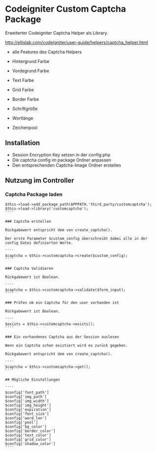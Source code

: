 # Codeigniter Custom Captcha Package

Erweiterter Codeigniter Captcha Helper als Library.

http://ellislab.com/codeigniter/user-guide/helpers/captcha_helper.html

  * alle Features des Captcha Helpers

  * Hintergrund Farbe
  * Vordegrund Farbe
  * Text Farbe
  * Grid Farbe
  * Border Farbe

  * Schriftgröße
  * Wortlänge
  * Zeichenpool

## Installation

  * Session Encryption Key setzen in der config.php
  * Die captcha config im package Ordner anpassen
  * Den entsprechenden Captcha-Image Ordner erstellen

## Nutzung im Controller

### Captcha Package laden

`````
$this->load->add_package_path(APPPATH.'third_party/customcaptcha');
$this->load->library('customcaptcha');
````

### Captcha erstellen

Rückgabewert entspricht dem von create_captcha().

Der erste Parameter $custom_config überschreibt dabei alle in der config Datei definierten Werte.

````
$captcha = $this->customcaptcha->create($custom_config);
````

### Captcha Validieren

Rückgabewert ist Boolean.

````
$captcha = $this->customcaptcha->validate($form_input);
````

### Prüfen ob ein Captcha für den user vorhanden ist

Rückgabewert ist Boolean.

````
$exists = $this->customcaptcha->exists();
````

### Ein vorhandenes Captcha aus der Session auslesen

Wenn ein Captcha schon existiert wird es zurück gegeben.

Rückgabewert entspricht dem von create_captcha().

````
$captcha = $this->customcaptcha->get();
````

## Mögliche Einstellungen

````
$config['font_path']
$config['img_path']	 
$config['img_width']	
$config['img_height'] 
$config['expiration'] 
$config['font_size'] 
$config['word_len'] 
$config['pool'] 	
$config['bg_color'] 
$config['border_color']
$config['text_color'] 
$config['grid_color'] 
$config['shadow_color']
````